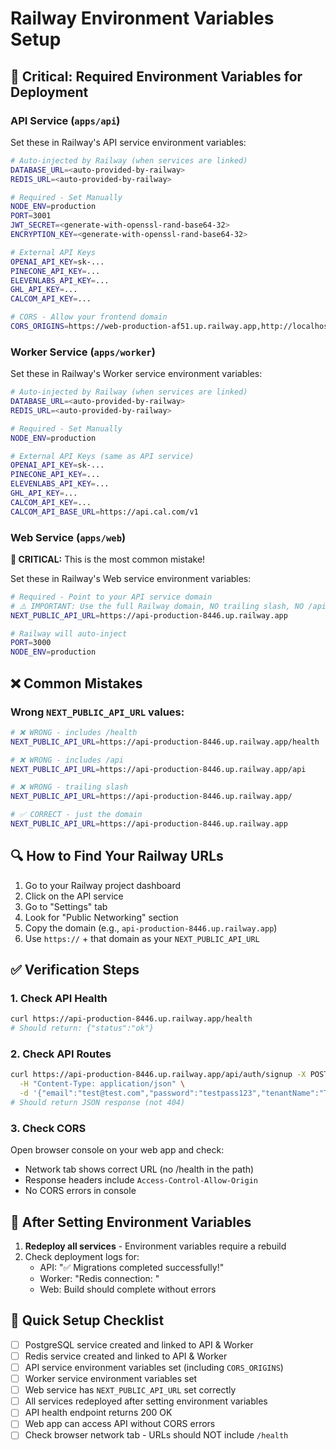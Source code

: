 # Railway Environment Variables Setup

## 🚨 Critical: Required Environment Variables for Deployment

### API Service (`apps/api`)

Set these in Railway's API service environment variables:

```bash
# Auto-injected by Railway (when services are linked)
DATABASE_URL=<auto-provided-by-railway>
REDIS_URL=<auto-provided-by-railway>

# Required - Set Manually
NODE_ENV=production
PORT=3001
JWT_SECRET=<generate-with-openssl-rand-base64-32>
ENCRYPTION_KEY=<generate-with-openssl-rand-base64-32>

# External API Keys
OPENAI_API_KEY=sk-...
PINECONE_API_KEY=...
ELEVENLABS_API_KEY=...
GHL_API_KEY=...
CALCOM_API_KEY=...

# CORS - Allow your frontend domain
CORS_ORIGINS=https://web-production-af51.up.railway.app,http://localhost:3000
```

### Worker Service (`apps/worker`)

Set these in Railway's Worker service environment variables:

```bash
# Auto-injected by Railway (when services are linked)
DATABASE_URL=<auto-provided-by-railway>
REDIS_URL=<auto-provided-by-railway>

# Required - Set Manually
NODE_ENV=production

# External API Keys (same as API service)
OPENAI_API_KEY=sk-...
PINECONE_API_KEY=...
ELEVENLABS_API_KEY=...
GHL_API_KEY=...
CALCOM_API_KEY=...
CALCOM_API_BASE_URL=https://api.cal.com/v1
```

### Web Service (`apps/web`)

**🚨 CRITICAL:** This is the most common mistake!

Set these in Railway's Web service environment variables:

```bash
# Required - Point to your API service domain
# ⚠️ IMPORTANT: Use the full Railway domain, NO trailing slash, NO /api, NO /health
NEXT_PUBLIC_API_URL=https://api-production-8446.up.railway.app

# Railway will auto-inject
PORT=3000
NODE_ENV=production
```

## ❌ Common Mistakes

### Wrong `NEXT_PUBLIC_API_URL` values:

```bash
# ❌ WRONG - includes /health
NEXT_PUBLIC_API_URL=https://api-production-8446.up.railway.app/health

# ❌ WRONG - includes /api
NEXT_PUBLIC_API_URL=https://api-production-8446.up.railway.app/api

# ❌ WRONG - trailing slash
NEXT_PUBLIC_API_URL=https://api-production-8446.up.railway.app/

# ✅ CORRECT - just the domain
NEXT_PUBLIC_API_URL=https://api-production-8446.up.railway.app
```

## 🔍 How to Find Your Railway URLs

1. Go to your Railway project dashboard
2. Click on the API service
3. Go to "Settings" tab
4. Look for "Public Networking" section
5. Copy the domain (e.g., `api-production-8446.up.railway.app`)
6. Use `https://` + that domain as your `NEXT_PUBLIC_API_URL`

## ✅ Verification Steps

### 1. Check API Health
```bash
curl https://api-production-8446.up.railway.app/health
# Should return: {"status":"ok"}
```

### 2. Check API Routes
```bash
curl https://api-production-8446.up.railway.app/api/auth/signup -X POST \
  -H "Content-Type: application/json" \
  -d '{"email":"test@test.com","password":"testpass123","tenantName":"Test"}'
# Should return JSON response (not 404)
```

### 3. Check CORS
Open browser console on your web app and check:
- Network tab shows correct URL (no /health in the path)
- Response headers include `Access-Control-Allow-Origin`
- No CORS errors in console

## 🔄 After Setting Environment Variables

1. **Redeploy all services** - Environment variables require a rebuild
2. Check deployment logs for:
   - API: "✅ Migrations completed successfully!"
   - Worker: "Redis connection: <redis-host>"
   - Web: Build should complete without errors

## 📝 Quick Setup Checklist

- [ ] PostgreSQL service created and linked to API & Worker
- [ ] Redis service created and linked to API & Worker
- [ ] API service environment variables set (including `CORS_ORIGINS`)
- [ ] Worker service environment variables set
- [ ] Web service has `NEXT_PUBLIC_API_URL` set correctly
- [ ] All services redeployed after setting environment variables
- [ ] API health endpoint returns 200 OK
- [ ] Web app can access API without CORS errors
- [ ] Check browser network tab - URLs should NOT include `/health`
